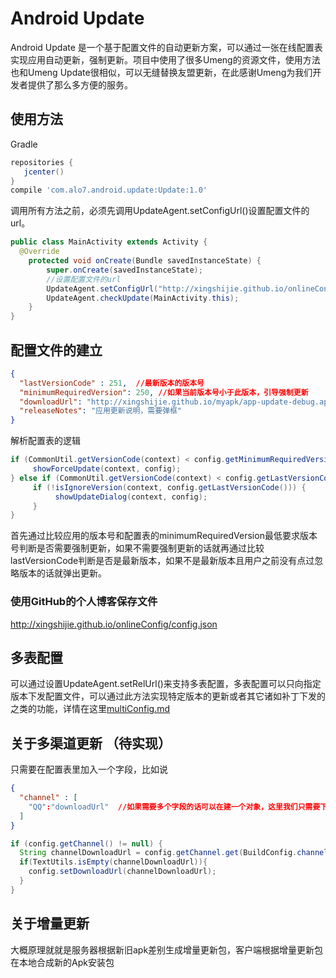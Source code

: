 # Android Update

Android Update 是一个基于配置文件的自动更新方案，可以通过一张在线配置表实现应用自动更新，强制更新。项目中使用了很多Umeng的资源文件，使用方法也和Umeng Update很相似，可以无缝替换友盟更新，在此感谢Umeng为我们开发者提供了那么多方便的服务。

## 使用方法

Gradle

```groovy
repositories {
   jcenter()
}
compile 'com.alo7.android.update:Update:1.0'
```

调用所有方法之前，必须先调用UpdateAgent.setConfigUrl()设置配置文件的url。

```java
public class MainActivity extends Activity {
  @Override
    protected void onCreate(Bundle savedInstanceState) {
        super.onCreate(savedInstanceState);
      	//设置配置文件的url
      	UpdateAgent.setConfigUrl("http://xingshijie.github.io/onlineConfig/config.json");
		UpdateAgent.checkUpdate(MainActivity.this);
    }
}
```

## 配置文件的建立 

```json
{
  "lastVersionCode" : 251,  //最新版本的版本号
  "minimumRequiredVersion": 250, //如果当前版本号小于此版本，引导强制更新
  "downloadUrl": "http://xingshijie.github.io/myapk/app-update-debug.apk",
  "releaseNotes": "应用更新说明，需要弹框"
}
```

解析配置表的逻辑

```java
if (CommonUtil.getVersionCode(context) < config.getMinimumRequiredVersion()) {
     showForceUpdate(context, config);
} else if (CommonUtil.getVersionCode(context) < config.getLastVersionCode()) {
     if (!isIgnoreVersion(context, config.getLastVersionCode())) {
          showUpdateDialog(context, config);
     }
}
```

首先通过比较应用的版本号和配置表的minimumRequiredVersion最低要求版本号判断是否需要强制更新，如果不需要强制更新的话就再通过比较lastVersionCode判断是否是最新版本，如果不是最新版本且用户之前没有点过忽略版本的话就弹出更新。

### 使用GitHub的个人博客保存文件

http://xingshijie.github.io/onlineConfig/config.json

## 多表配置

可以通过设置UpdateAgent.setRelUrl()来支持多表配置，多表配置可以只向指定版本下发配置文件，可以通过此方法实现特定版本的更新或者其它诸如补丁下发的之类的功能，详情在这里[multiConfig.md](multiConfig.md)

## 关于多渠道更新 （待实现）

只需要在配置表里加入一个字段，比如说

```json
{
  "channel" : [
   	"QQ":"downloadUrl"	//如果需要多个字段的话可以在建一个对象，这里我们只需要下载地址不同就可以了
  ]
}
```

```java
if (config.getChannel() != null) {
  String channelDownloadUrl = config.getChannel.get(BuildConfig.channel);
  if(TextUtils.isEmpty(channelDownloadUrl)){
    config.setDownloadUrl(channelDownloadUrl);
  } 
}
```



## 关于增量更新

大概原理就就是服务器根据新旧apk差别生成增量更新包，客户端根据增量更新包在本地合成新的Apk安装包



